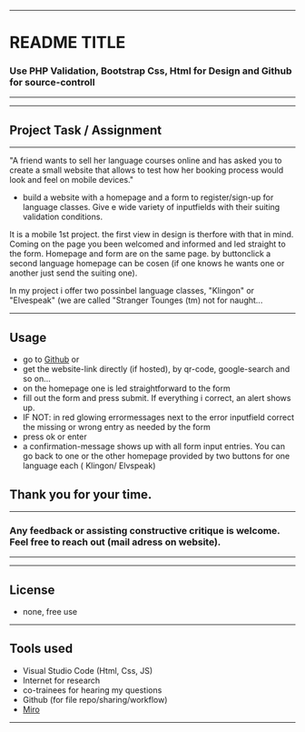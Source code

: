 <!--[![Gaudenz77 - Stranger Tongues](https://img.shields.io/badge/Gaudenz77-Stranger_Tongues-2ea44f)](https://github.com/Gaudenz77/Stranger_Languages_Classes)-->
---
# README TITLE
### Use PHP Validation, Bootstrap Css, Html for Design and Github for source-controll
---


----
## Project Task / Assignment
---
"A friend wants to sell her language courses online and has asked you to create a small website that allows to test how her booking process would look and feel on mobile devices."
* build a website with a homepage and a form to register/sign-up for language classes. Give e wide variety of inputfields with their suiting validation conditions.

It is a mobile 1st project. the first view in design is therfore with that in mind. Coming on the page you been welcomed and informed and led straight to the form. Homepage and form are on the same page. by buttonclick a second language homepage can be cosen (if one knows he wants one or another just send the suiting one).

In my project i offer two possinbel language classes, "Klingon" or "Elvespeak" (we are called "Stranger Tounges (tm) not for naught...


----
## Usage

* go to [Github](https://github.com/Gaudenz77/countdownalpha01) or
* get the website-link directly (if hosted), by qr-code, google-search and so on...
* on the homepage one is led straightforward to the form
* fill out the form and press submit. If everything i correct, an alert shows up.
* IF NOT: in red glowing errormessages next to the error inputfield correct the missing or wrong entry as needed by the form
* press ok or enter 
* a confirmation-message shows up with all form input entries. You can go back to one or the other homepage provided by two buttons for one language each ( Klingon/ Elvspeak)


## Thank you for your time.
---
### Any feedback or assisting constructive critique is welcome. Feel free to reach out (mail adress on website).
----
----
## License
* none, free use
----
## Tools used
* Visual Studio Code (Html, Css, JS)
* Internet for research
* co-trainees for hearing my questions
* Github (for file repo/sharing/workflow)
* [Miro](https://miro.com/app/board/uXjVP5Gbswc=/?share_link_id=491420144069)
----
